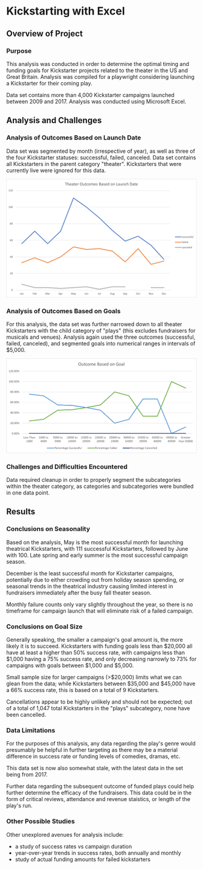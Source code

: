 # Kickstarting with Excel

## Overview of Project

### Purpose

This analysis was conducted in order to determine the optimal timing and funding goals for Kickstarter projects related to the theater in the US and Great Britain.  Analysis was compiled for a playwright considering launching a Kickstarter for their coming play.

Data set contains more than 4,000 Kickstarter campaigns launched between 2009 and 2017.  Analysis was conducted using Microsoft Excel.

## Analysis and Challenges

### Analysis of Outcomes Based on Launch Date

Data set was segmented by month (irrespective of year), as well as three of the four Kickstarter statuses: successful, failed, canceled.  Data set contains all Kickstarters in the parent category "theater".  Kickstarters that were currently live were ignored for this data.

![img text](Resources/Theater_Outcomes_vs_Launch.png)

### Analysis of Outcomes Based on Goals

For this analysis, the data set was further narrowed down to all theater Kickstarters with the child category of "plays" (this excludes fundraisers for musicals and venues).  Analysis again used the three outcomes (successful, failed, canceled), and segmented goals into numerical ranges in intervals of $5,000.

![img text](Resources/Outcomes_vs_Goals.png)

### Challenges and Difficulties Encountered

Data required cleanup in order to properly segment the subcategories within the theater category, as categories and subcategories were bundled in one data point.

## Results

### Conclusions on Seasonality

Based on the analysis, May is the most successful month for launching theatrical Kickstarters, with 111 successful Kickstarters, followed by June with 100.  Late spring and early summer is the most successful campaign season.  

December is the least successful month for Kickstarter campaigns, potentially due to either crowding out from holiday season spending, or seasonal trends in the theatrical industry causing limited interest in fundraisers immediately after the busy fall theater season.

Monthly failure counts only vary slightly throughout the year, so there is no timeframe for campaign launch that will eliminate risk of a failed campaign.

### Conclusions on Goal Size

Generally speaking, the smaller a campaign's goal amount is, the more likely it is to succeed.  Kickstarters with funding goals less than $20,000 all have at least a higher than 50% success rate, with campaigns less than $1,000 having a 75% success rate, and only decreasing narrowly to 73% for campaigns with goals between $1,000 and $5,000.

Small sample size for larger campaigns (>$20,000) limits what we can glean from the data; while Kickstarters between $35,000 and $45,000 have a 66% success rate, this is based on a total of 9 Kickstarters.

Cancellations appear to be highly unlikely and should not be expected; out of a total of 1,047 total Kickstarters in the "plays" subcategory, none have been cancelled.

### Data Limitations

For the purposes of this analysis, any data regarding the play's genre would presumably be helpful in further targeting as there may be a material difference in success rate or funding levels of comedies, dramas, etc.

This data set is now also somewhat stale, with the latest data in the set being from 2017.

Further data regarding the subsequent outcome of funded plays could help further determine the efficacy of the fundraisers.  This data could be in the form of critical reviews, attendance and revenue staistics, or length of the play's run.  

### Other Possible Studies

Other unexplored avenues for analysis include:
* a study of success rates vs campaign duration
* year-over-year trends in success rates, both annually and monthly
* study of actual funding amounts for failed kickstarters 



